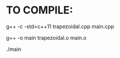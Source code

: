 # TO COMPILE:

g++ -c -std=c++11 trapezoidal.cpp main.cpp

g++ -o main trapezoidal.o main.o

./main
